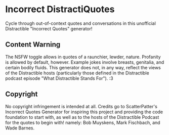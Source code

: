 # Incorrect DistractiQuotes
Cycle through out-of-context quotes and conversations in this unofficial Distractible "Incorrect Quotes" generator!

## Content Warning
The NSFW toggle allows in quotes of a raunchier, lewder, nature. Profanity is allowed by default, however.
Example jokes involve breasts, genitalia, and certain bodily fluids.
This generator does not, in any way, reflect the views of the Distractible hosts (particularly those defined in the Distractible podcast episode "What Distractible Stands For"). :3

## Copyright
No copyright infringement is intended at all. Credits go to ScatterPatter's Incorrect Quotes Generator for inspiring this project and providing the code foundation to start with, as well as to the hosts of the Distractible Podcast for the quotes to begin with! namely: Bob Muyskens, Mark Fischbach, and Wade Barnes.